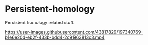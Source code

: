 # Persistent-homology
Persistent homology related stuff.


https://user-images.githubusercontent.com/43817829/197340769-b1e6e20d-eb2f-433b-bdd4-2c91963813c3.mp4

